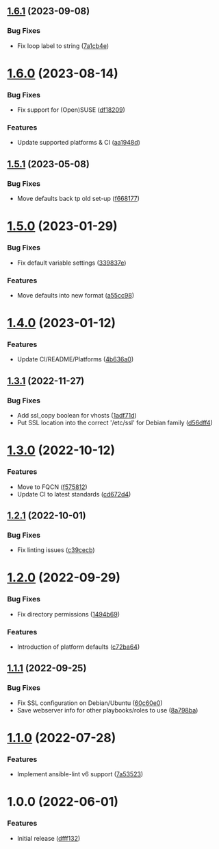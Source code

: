 ## [1.6.1](https://github.com/de-it-krachten/ansible-role-apache/compare/v1.6.0...v1.6.1) (2023-09-08)


### Bug Fixes

* Fix loop label to string ([7a1cb4e](https://github.com/de-it-krachten/ansible-role-apache/commit/7a1cb4ee4b8f979e183036d1037d4ee92f0acc2d))

# [1.6.0](https://github.com/de-it-krachten/ansible-role-apache/compare/v1.5.1...v1.6.0) (2023-08-14)


### Bug Fixes

* Fix support for (Open)SUSE ([df18209](https://github.com/de-it-krachten/ansible-role-apache/commit/df18209a9ff24f60249718b5ce7e26ee5bca46a9))


### Features

* Update supported platforms & CI ([aa1948d](https://github.com/de-it-krachten/ansible-role-apache/commit/aa1948d9244c54847eaaca508612ed42884c4c7d))

## [1.5.1](https://github.com/de-it-krachten/ansible-role-apache/compare/v1.5.0...v1.5.1) (2023-05-08)


### Bug Fixes

* Move defaults back tp old set-up ([f668177](https://github.com/de-it-krachten/ansible-role-apache/commit/f668177ce892f055560e0e5294ac0b13742b2110))

# [1.5.0](https://github.com/de-it-krachten/ansible-role-apache/compare/v1.4.0...v1.5.0) (2023-01-29)


### Bug Fixes

* Fix default variable settings ([339837e](https://github.com/de-it-krachten/ansible-role-apache/commit/339837e82d5f80edb5d5a4895a57482ad7257c15))


### Features

* Move defaults into new format ([a55cc98](https://github.com/de-it-krachten/ansible-role-apache/commit/a55cc982036c120f0fdde23acbf28dbc5e4b3ad2))

# [1.4.0](https://github.com/de-it-krachten/ansible-role-apache/compare/v1.3.1...v1.4.0) (2023-01-12)


### Features

* Update CI/README/Platforms ([4b636a0](https://github.com/de-it-krachten/ansible-role-apache/commit/4b636a0465099d4e0779271517171349f1aa1873))

## [1.3.1](https://github.com/de-it-krachten/ansible-role-apache/compare/v1.3.0...v1.3.1) (2022-11-27)


### Bug Fixes

* Add ssl_copy boolean for vhosts ([1adf71d](https://github.com/de-it-krachten/ansible-role-apache/commit/1adf71d17034f7c7071b139bf46fcf608a7e063a))
* Put SSL location into the correct '/etc/ssl' for Debian family ([d56dff4](https://github.com/de-it-krachten/ansible-role-apache/commit/d56dff4244383b0780d97289e092af760553ed52))

# [1.3.0](https://github.com/de-it-krachten/ansible-role-apache/compare/v1.2.1...v1.3.0) (2022-10-12)


### Features

* Move to FQCN ([f575812](https://github.com/de-it-krachten/ansible-role-apache/commit/f5758121fcfd91490211095438a1fd23cae2c642))
* Update CI to latest standards ([cd672d4](https://github.com/de-it-krachten/ansible-role-apache/commit/cd672d487caf88816cdff6cbc9ab76e42bbc7620))

## [1.2.1](https://github.com/de-it-krachten/ansible-role-apache/compare/v1.2.0...v1.2.1) (2022-10-01)


### Bug Fixes

* Fix linting issues ([c39cecb](https://github.com/de-it-krachten/ansible-role-apache/commit/c39cecbe5d0cc2284c233fef7820566b37afc1f7))

# [1.2.0](https://github.com/de-it-krachten/ansible-role-apache/compare/v1.1.1...v1.2.0) (2022-09-29)


### Bug Fixes

* Fix directory permissions ([1494b69](https://github.com/de-it-krachten/ansible-role-apache/commit/1494b69ae164b61f4450637f86f27d1fe01e6511))


### Features

* Introduction of platform defaults ([c72ba64](https://github.com/de-it-krachten/ansible-role-apache/commit/c72ba645b706f5f2fbf1d43f6322014a7c4f0b25))

## [1.1.1](https://github.com/de-it-krachten/ansible-role-apache/compare/v1.1.0...v1.1.1) (2022-09-25)


### Bug Fixes

* Fix SSL configuration on Debian/Ubuntu ([60c60e0](https://github.com/de-it-krachten/ansible-role-apache/commit/60c60e0a90cb9c0c66148baf10ba661360c97c59))
* Save webserver info for other playbooks/roles to use ([8a798ba](https://github.com/de-it-krachten/ansible-role-apache/commit/8a798baf17d74715629ee441d6a17df94df01277))

# [1.1.0](https://github.com/de-it-krachten/ansible-role-apache/compare/v1.0.0...v1.1.0) (2022-07-28)


### Features

* Implement ansible-lint v6 support ([7a53523](https://github.com/de-it-krachten/ansible-role-apache/commit/7a5352342754341104d632d8ca5a7f756b2bff94))

# 1.0.0 (2022-06-01)


### Features

* Initial release ([dfff132](https://github.com/de-it-krachten/ansible-role-apache/commit/dfff132f82d163f94f69eccc08be0b2df1870f68))
